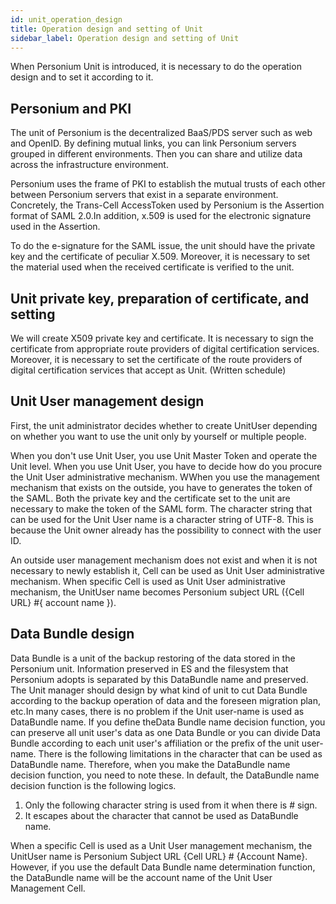 ```yaml
---
id: unit_operation_design
title: Operation design and setting of Unit
sidebar_label: Operation design and setting of Unit
---
```

When Personium Unit is introduced, it is necessary to do the operation design and to set it according to it.

## Personium and PKI
The unit of Personium is the decentralized BaaS/PDS server such as web and OpenID.
By defining mutual links, you can link Personium servers grouped in different environments. Then you can share and utilize data across the infrastructure environment.  

Personium uses the frame of PKI to establish the mutual trusts of each other between Personium servers that exist in a separate environment. Concretely, the Trans-Cell AccessToken used by Personium is the Assertion format of SAML 2.0.In addition, x.509 is used for the electronic signature used in the Assertion.  

To do the e-signature for the SAML issue, the unit should have the private key and the certificate of peculiar X.509. Moreover, it is necessary to set the material  used when the received certificate is verified to the unit.  

## Unit private key, preparation of certificate, and setting
We will create X509 private key and certificate. It is necessary to sign the certificate from appropriate route providers of digital certification services. Moreover, it is necessary to set the certificate of the route providers of digital certification services that accept as Unit. (Written schedule)

## Unit User management design
First, the unit administrator decides whether to create UnitUser depending on whether you want to use the unit only by yourself or multiple people.  

When you don't use Unit User, you use Unit Master Token  and operate the Unit level. When you use Unit User, you have to decide how do you procure the Unit User administrative mechanism. WWhen you use the management mechanism that exists on the outside, you have to generates the token of the SAML. Both the private key and the certificate set to the unit are necessary to make the token of the SAML form. The character string that can be used for the Unit User name is a character string of UTF-8. This is because the Unit owner already has the possibility to connect with the user ID.  

An outside user management mechanism does not exist and when it is not necessary to newly establish it, Cell can be used as Unit User administrative mechanism. When specific Cell is used as Unit User administrative mechanism, the UnitUser name becomes Personium subject URL ({Cell URL} #{ account name }).

## Data Bundle design
Data Bundle is a unit of the backup restoring of the data stored in the Personium unit. Information preserved in ES and the filesystem that Personium adopts is separated by this DataBundle name and preserved.
The Unit manager should design by what kind of unit to cut Data Bundle according to the backup operation of data and the foreseen migration plan, etc.In many cases, there is no problem if the Unit user-name is used as DataBundle name. If you define theData Bundle name decision function, you can preserve all unit user's data as one Data Bundle or you can divide Data Bundle according to each unit user's affiliation or the prefix of the unit user-name. There is the following limitations in the character that can be used as DataBundle name. Therefore, when you make the DataBundle name decision function, you need to note these. In default, the DataBundle name decision function is the following logics.

1. Only the following character string is used from it when there is # sign.
1. It escapes about the character that cannot be used as DataBundle name.

When a specific Cell is used as a Unit User management mechanism, the UnitUser name is Personium Subject URL {Cell URL} # {Account Name}. However, if you use the default Data Bundle name determination function, the DataBundle name will be the account name of the Unit User Management Cell.

